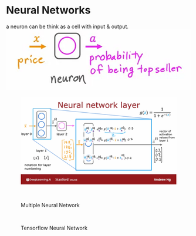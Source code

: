 # Neural Networks

a neuron can be think as a cell with input & output. ![](<../../.gitbook/assets/image (7) (1).png>)



<figure><img src="../../.gitbook/assets/image (15).png" alt=""><figcaption></figcaption></figure>

<figure><img src="../../.gitbook/assets/image (12) (1).png" alt=""><figcaption><p>Multiple Neural Network</p></figcaption></figure>

<figure><img src="../../.gitbook/assets/image (13) (1).png" alt=""><figcaption><p>Tensorflow Neural Network</p></figcaption></figure>

<figure><img src="../../.gitbook/assets/image (14).png" alt=""><figcaption></figcaption></figure>
